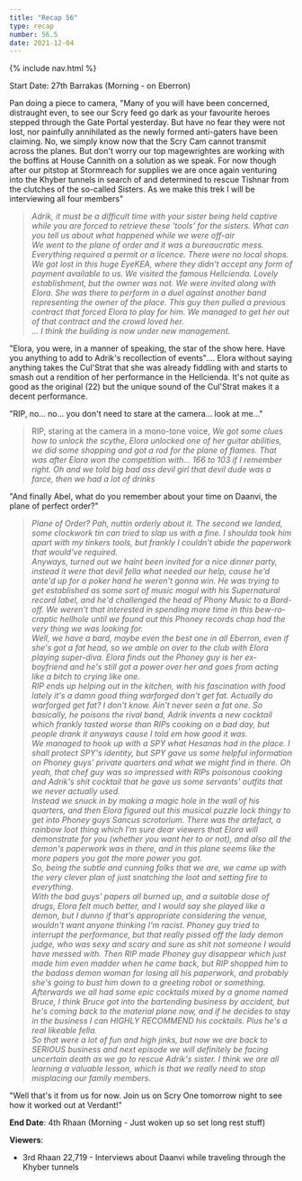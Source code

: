 ```yaml
---
title: "Recap 56"
type: recap
number: 56.5
date: 2021-12-04
---
```


{% include nav.html %}

Start Date: 27th Barrakas (Morning - on Eberron)

Pan doing a piece to camera, "Many of you will have been concerned, distraught even, to see our Scry feed go dark as your favourite heroes stepped through the Gate Portal yesterday. But have no fear they were not lost, nor painfully annihilated as the newly formed anti-gaters have been claiming. No, we simply know now that the Scry Cam cannot transmit across the planes. But don't worry our top magewrightes are working with the boffins at House Cannith on a solution as we speak. For now though after our pitstop at Stormreach for supplies we are once again venturing into the Khyber tunnels in search of and determined to rescue Tishnar from the clutches of the so-called Sisters. As we make this trek I will be interviewing all four members"

> *Adrik, it must be a difficult time with your sister being held captive while you are forced to retrieve these 'tools' for the sisters. What can you tell us about what happened while we were off-air*\
> *We went to the plane of order and it was a bureaucratic mess. Everything required a permit or a licence. There were no local shops. We got lost in this huge EyeKEA, where they didn't accept any form of payment available to us. We visited the famous Hellcienda. Lovely establishment, but the owner was not. We were invited along with Elora. She was there to perform in a duel against another band representing the owner of the place. This guy then pulled a previous contract that forced Elora to play for him. We managed to get her out of that contract and the crowd loved her.*\
> *... I think the building is now under new management.*

"Elora, you were, in a manner of speaking, the star of the show here. Have you anything to add to Adrik's recollection of events"…. Elora without saying anything takes the Cul'Strat that she was already fiddling with and starts to smash out a rendition of her performance in the Hellcienda. It's not quite as good as the original (22) but the unique sound of the Cul'Strat makes it a decent performance.

"RIP, no… no… you don't need to stare at the camera… look at me…"

> RIP, staring at the camera in a mono-tone voice, *We got some clues how to unlock the scythe, Elora unlocked one of her guitar abilities, we did some shopping and got a rod for the plane of flames. That was after Elora won the competition with… 166 to 103 if I remember right. Oh and we told big bad ass devil girl that devil dude was a farce, then we had a lot of drinks*

"And finally Abel, what do you remember about your time on Daanvi, the plane of perfect order?"

> *Plane of Order? Pah, nuttin orderly about it. The second we landed, some clockwork tin can tried to slap us with a fine. I shoulda took him apart with my tinkers tools, but frankly I couldn't abide the paperwork that would've required.*\
> *Anyways, turned out we haint been invited for a nice dinner party, instead it were that devil fella what needed our help, cause he'd ante'd up for a poker hand he weren't gonna win. He was trying to get established as some sort of music mogul with his Supernatural record label, and he'd challenged the head of Phony Music to a Bard-off. We weren't that interested in spending more time in this bew-ro-craptic hellhole until we found out this Phoney records chap had the very thing we was looking for.*\
> *Well, we have a bard, maybe even the best one in all Eberron, even if she's got a fat head, so we amble on over to the club with Elora playing super-diva. Elora finds out the Phoney guy is her ex-boyfriend and he's still got a power over her and goes from acting like a bitch to crying like one.*\
> *RIP ends up helping out in the kitchen, with his fascination with food lately it's a damn good thing warforged don't get fat. Actually do warforged get fat? I don't know. Ain't never seen a fat one. So basically, he poisons the rival band, Adrik invents a new cocktail which frankly tasted worse than RIPs cooking on a bad day, but people drank it anyways cause I told em how good it was.*\
> *We managed to hook up with a SPY what Hesanas had in the place. I shall protect SPY's identity, but SPY gave us some helpful information on Phoney guys' private quarters and what we might find in there. Oh yeah, that chef guy was so impressed with RIPs poisonous cooking and Adrik's shit cocktail that he gave us some servants' outfits that we never actually used.*\
> *Instead we snuck in by making a magic hole in the wall of his quarters, and then Elora figured out this musical puzzle lock thingy to get into Phoney guys Sancus scrotorium. There was the artefact, a rainbow loot thing which I'm sure dear viewers that Elora will demonstrate for you (whether you want her to or not), and also all the demon's paperwork was in there, and in this plane seems like the more papers you got the more power you got.*\
> *So, being the subtle and cunning folks that we are, we came up with the very clever plan of just snatching the loot and setting fire to everything.*\
> *With the bad guys' papers all burned up, and a suitable dose of drugs, Elora felt much better, and I would say she played like a demon, but I dunno if that's appropriate considering the venue, wouldn't want anyone thinking I'm racist. Phoney guy tried to interrupt the performance, but that really pissed off the lady demon judge, who was sexy and scary and sure as shit not someone I would have messed with. Then RIP made Phoney guy disappear which just made him even madder when he came back, but RIP shopped him to the badass demon woman for losing all his paperwork, and probably she's going to bust him down to a greeting robot or something.*\
> *Afterwards we all had some epic cocktails mixed by a gnome named Bruce, I think Bruce got into the bartending business by accident, but he's coming back to the material plane now, and if he decides to stay in the business I can HIGHLY RECOMMEND his cocktails. Plus he's a real likeable fella.*\
> *So that were a lot of fun and high jinks, but now we are back to SERIOUS business and next episode we will definitely be facing uncertain death as we go to rescue Adrik's sister. I think we are all learning a valuable lesson, which is that we really need to stop misplacing our family members.*

"Well that's it from us for now. Join us on Scry One tomorrow night to see how it worked out at Verdant!"

**End Date**: 4th Rhaan (Morning - Just woken up so set long rest stuff)

**Viewers**: 
- 3rd Rhaan 22,719 - Interviews about Daanvi while traveling through the Khyber tunnels 
